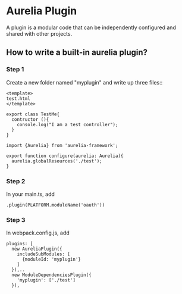 # Aurelia Plugin

A plugin is a modular code that can be independently configured and shared with
other projects.

## How to write a built-in aurelia plugin?

### Step 1

Create a new folder named "myplugin" and write up three files::

```
<template>
test.html
</template>
```

```
export class TestMe{
  contructor (){
    console.log("I am a test controller");
  }
}
```

```
import {Aurelia} from 'aurelia-framework';

export function configure(aurelia: Aurelia){
  aurelia.globalResources('./test');
}
```

### Step 2

In your main.ts, add

```
.plugin(PLATFORM.moduleName('oauth'))
```

### Step 3

In webpack.config.js, add

```
plugins: [
  new AureliaPlugin({
    includeSubModules: [
	  {moduleId: 'myplugin'}
	]
  }),..
  new ModuleDependenciesPlugin({
    'myplugin': ['./test']
  }),
```
